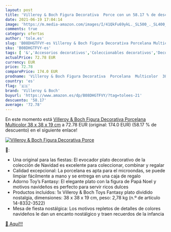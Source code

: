 ```yaml
---
layout: post
title: 'Villeroy & Boch Figura Decorativa  Porce con un 58.17 % de descuento'
date: 2021-06-19 17:04:14
image: 'https://m.media-amazon.com/images/I/41QkFu69ykL._SL500_._SL400_.jpg'
comments: true
category: ofertas
author: 'tole.es'
slug: 'B08DHGTFVY-es Villeroy & Boch Figura Decorativa Porcelana Multicolor 38...'
sku: 'B08DHGTFVY-es'
tags: [ '&','Accesorios decorativos','Coleccionables decorativos','Decoración del hogar','Figuritas decorativas','Hogar y cocina','boch','villeroy','villeroy & boch', ]
actualPrice: 72.78 EUR
currency: EUR
price: 72.78
comparePrice: 174.0 EUR
prodname: 'Villeroy & Boch Figura Decorativa  Porcelana  Multicolor  38 x 38 x 19 cm'
country: 'es'
flag: '🇪🇸'
brand: 'Villeroy & Boch'
buyurl: 'https://www.amazon.es/dp/B08DHGTFVY/?tag=tolees-21'
descuento: '58.17'
average: '72.78'
---
```


En este momento está [Villeroy & Boch Figura Decorativa  Porcelana  Multicolor  38 x 38 x 19 cm](https://www.amazon.es/dp/B08DHGTFVY/?tag=tolees-21) a 72.78 EUR (original: 174.0 EUR) (58.17 %  de descuento) en el siguiente enlace!

[![Villeroy & Boch Figura Decorativa  Porce](https://m.media-amazon.com/images/I/41QkFu69ykL._SL500_._SL400_.jpg)](https://www.amazon.es/dp/B08DHGTFVY/?tag=tolees-21)

🔎:

- Una original para las fiestas: El evocador plato decorativo de la colección de Navidad es excelente para coleccionar, combinar y regalar
- Calidad excepcional: La porcelana es apta para el microondas, se puede limpiar fácilmente a mano y se entrega en una caja de regalo
- Adorno Toy’s Fantasy: El elegante plato con la figura de Papá Noel y motivos navideños es perfecto para servir ricos dulces
- Productos incluidos: 1x Villeroy & Boch Toys Fantasy plato dividido nostalgia, dimensiones: 38 x 38 x 19 cm, peso: 2,78 kg (n.º de artículo 14-8332-3522)
- Mesa de fiesta nostálgica: Los motivos repletos de detalles de colores navideños le dan un encanto nostálgico y traen recuerdos de la infancia

[🛒 Aquí!!!](https://www.amazon.es/dp/B08DHGTFVY/?tag=tolees-21)
